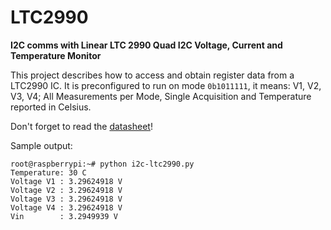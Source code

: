 # LTC2990

**I2C comms with Linear LTC 2990 Quad I2C Voltage, Current and Temperature Monitor**

This project describes how to access and obtain register data from a LTC2990 IC.
It is preconfigured to run on mode `0b1011111`, it means: V1, V2, V3, V4; All Measurements per Mode, Single Acquisition and Temperature reported in Celsius.

Don't forget to read the [datasheet](http://www.linear.com/product/LTC2990)!

Sample output:

~~~
root@raspberrypi:~# python i2c-ltc2990.py
Temperature: 30 C
Voltage V1 : 3.29624918 V
Voltage V2 : 3.29624918 V
Voltage V3 : 3.29624918 V
Voltage V4 : 3.29624918 V
Vin        : 3.2949939 V
~~~

